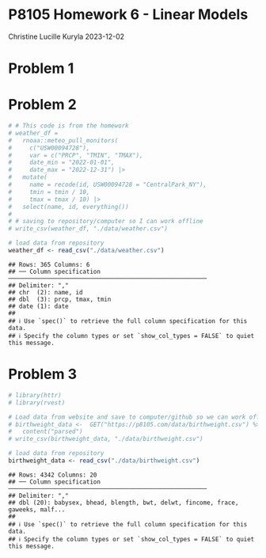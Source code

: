 P8105 Homework 6 - Linear Models
================
Christine Lucille Kuryla
2023-12-02

# Problem 1

# Problem 2

``` r
# # This code is from the homework
# weather_df = 
#   rnoaa::meteo_pull_monitors(
#     c("USW00094728"),
#     var = c("PRCP", "TMIN", "TMAX"), 
#     date_min = "2022-01-01",
#     date_max = "2022-12-31") |>
#   mutate(
#     name = recode(id, USW00094728 = "CentralPark_NY"),
#     tmin = tmin / 10,
#     tmax = tmax / 10) |>
#   select(name, id, everything())
# 
# # saving to repository/computer so I can work offline
# write_csv(weather_df, "./data/weather.csv")

# load data from repository
weather_df <- read_csv("./data/weather.csv")
```

    ## Rows: 365 Columns: 6
    ## ── Column specification ────────────────────────────────────────────────────────
    ## Delimiter: ","
    ## chr  (2): name, id
    ## dbl  (3): prcp, tmax, tmin
    ## date (1): date
    ## 
    ## ℹ Use `spec()` to retrieve the full column specification for this data.
    ## ℹ Specify the column types or set `show_col_types = FALSE` to quiet this message.

# Problem 3

``` r
# library(httr)
# library(rvest)

# Load data from website and save to computer/github so we can work offline and don't have to fetch it every time we knit
# birthweight_data <-  GET("https://p8105.com/data/birthweight.csv") %>% 
#   content("parsed")
# write_csv(birthweight_data, "./data/birthweight.csv")

# load data from repository
birthweight_data <- read_csv("./data/birthweight.csv")
```

    ## Rows: 4342 Columns: 20
    ## ── Column specification ────────────────────────────────────────────────────────
    ## Delimiter: ","
    ## dbl (20): babysex, bhead, blength, bwt, delwt, fincome, frace, gaweeks, malf...
    ## 
    ## ℹ Use `spec()` to retrieve the full column specification for this data.
    ## ℹ Specify the column types or set `show_col_types = FALSE` to quiet this message.
